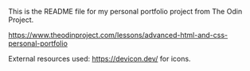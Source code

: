 This is the README file for my personal portfolio project from The Odin Project. 

https://www.theodinproject.com/lessons/advanced-html-and-css-personal-portfolio


External resources used: https://devicon.dev/ for icons.